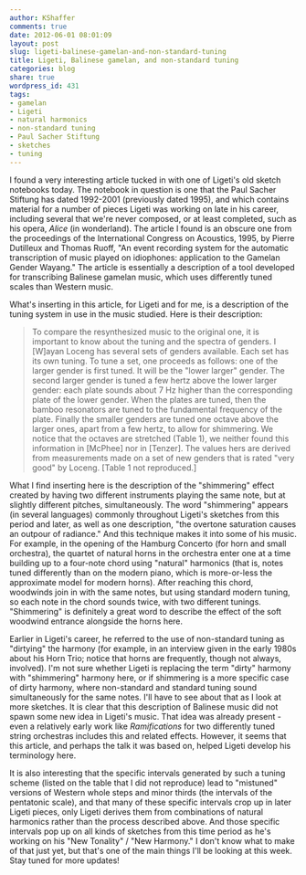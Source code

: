```yaml
---
author: KShaffer
comments: true
date: 2012-06-01 08:01:09
layout: post
slug: ligeti-balinese-gamelan-and-non-standard-tuning
title: Ligeti, Balinese gamelan, and non-standard tuning
categories: blog
share: true
wordpress_id: 431
tags:
- gamelan
- Ligeti
- natural harmonics
- non-standard tuning
- Paul Sacher Stiftung
- sketches
- tuning
---
```


I found a very interesting article tucked in with one of Ligeti's old sketch notebooks today. The notebook in question is one that the Paul Sacher Stiftung has dated 1992-2001 (previously dated 1995), and which contains material for a number of pieces Ligeti was working on late in his career, including several that we're never composed, or at least completed, such as his opera, _Alice_ (in wonderland). The article I found is an obscure one from the proceedings of the International Congress on Acoustics, 1995, by Pierre Dutilleux and Thomas Ruoff, "An event recording system for the automatic transcription of music played on idiophones: application to the Gamelan Gender Wayang." The article is essentially a description of a tool developed for transcribing Balinese gamelan music, which uses differently tuned scales than Western music.





What's inserting in this article, for Ligeti and for me, is a description of the tuning system in use in the music studied. Here is their description:





> To compare the resynthesized music to the original one, it is important to know about the tuning and the spectra of genders. I [W]ayan Loceng has several sets of genders available. Each set has its own tuning. To tune a set, one proceeds as follows: one of the larger gender is first tuned. It will be the "lower larger" gender. The second larger gender is tuned a few hertz above the lower larger gender: each plate sounds about 7 Hz higher than the corresponding plate of the lower gender. When the plates are tuned, then the bamboo resonators are tuned to the fundamental frequency of the plate. Finally the smaller genders are tuned one octave above the larger ones, apart from a few hertz, to allow for shimmering. We notice that the octaves are stretched (Table 1), we neither found this information in [McPhee] nor in [Tenzer]. The values hers are derived from measurements made on a set of new genders that is rated "very good" by Loceng. [Table 1 not reproduced.]





What I find inserting here is the description of the "shimmering" effect created by having two different instruments playing the same note, but at slightly different pitches, simultaneously. The word "shimmering" appears (in several languages) commonly throughout Ligeti's sketches from this period and later, as well as one description, "the overtone saturation causes an outpour of radiance." And this technique makes it into some of his music. For example, in the opening of the Hamburg Concerto (for horn and small orchestra), the quartet of natural horns in the orchestra enter one at a time building up to a four-note chord using "natural" harmonics (that is, notes tuned differently than on the modern piano, which is more-or-less the approximate model for modern horns). After reaching this chord, woodwinds join in with the same notes, but using standard modern tuning, so each note in the chord sounds twice, with two different tunings. "Shimmering" is definitely a great word to describe the effect of the soft woodwind entrance alongside the horns here.





Earlier in Ligeti's career, he referred to the use of non-standard tuning as "dirtying" the harmony (for example, in an interview given in the early 1980s about his Horn Trio; notice that horns are frequently, though not always, involved). I'm not sure whether Ligeti is replacing the term "dirty" harmony with "shimmering" harmony here, or if shimmering is a more specific case of dirty harmony, where non-standard and standard tuning sound simultaneously for the same notes. I'll have to see about that as I look at more sketches. It is clear that this description of Balinese music did not spawn some new idea in Ligeti's music. That idea was already present - even a relatively early work like _Ramifications_ for two differently tuned string orchestras includes this and related effects. However, it seems that this article, and perhaps the talk it was based on, helped Ligeti develop his terminology here.





It is also interesting that the specific intervals generated by such a tuning scheme (listed on the table that I did not reproduce) lead to "mistuned" versions of Western whole steps and minor thirds (the intervals of the pentatonic scale), and that many of these specific intervals crop up in later Ligeti pieces, only Ligeti derives them from combinations of natural harmonics rather than the process described above. And those specific intervals pop up on all kinds of sketches from this time period as he's working on his "New Tonality" / "New Harmony." I don't know what to make of that just yet, but that's one of the main things I'll be looking at this week. Stay tuned for more updates!

